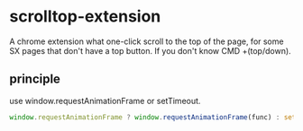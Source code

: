 # scrolltop-extension

A chrome extension what one-click scroll to the top of the page, for some SX pages that don't have a top button. If you don't know CMD +(top/down).


## principle

use window.requestAnimationFrame or setTimeout.

```js
window.requestAnimationFrame ? window.requestAnimationFrame(func) : setTimeout(func, 16)
```
